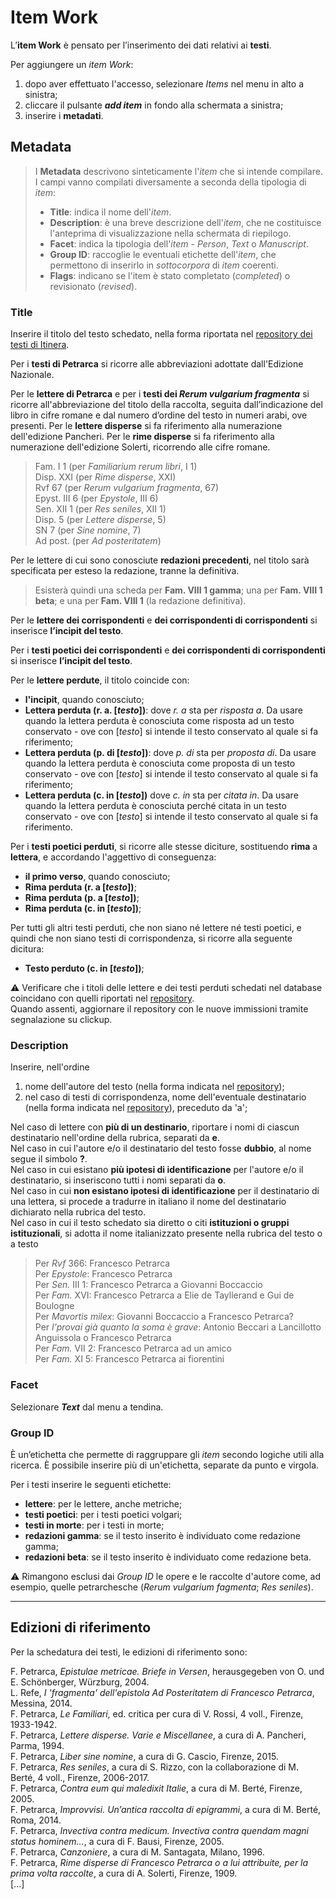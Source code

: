 # Item Work

L’__**item Work**__ è pensato per l’inserimento dei dati relativi ai **testi**. 

Per aggiungere un _item Work_:  
1. dopo aver effettuato l'accesso, selezionare _Items_ nel menu in alto a sinistra;  
2. cliccare il pulsante **_add item_** in fondo alla schermata a sinistra;  
3. inserire i **metadati**.  

## Metadata 

>   I **Metadata** descrivono sinteticamente l'_item_ che si intende compilare. I campi vanno compilati diversamente a seconda della tipologia di _item_:  
>   * **Title**: indica il nome dell'_item_.  
>   * **Description**: è una breve descrizione dell'_item_, che ne costituisce l'anteprima di visualizzazione nella schermata di riepilogo.  
>   * **Facet**: indica la tipologia dell'_item_ - _Person_, _Text_ o _Manuscript_.   
>   * **Group ID**: raccoglie le eventuali etichette dell'_item_, che permettono di inserirlo in _sottocorpora_ di _item_ coerenti.   
>   * **Flags**: indicano se l'item è stato completato (_completed_) o revisionato (_revised_). 

### Title
Inserire il titolo del testo schedato, nella forma riportata nel [repository dei testi di Itinera](repository.md).  

Per i **testi di Petrarca** si ricorre alle abbreviazioni adottate dall'Edizione Nazionale.  

Per le **lettere di Petrarca** e per i **testi dei _Rerum vulgarium fragmenta_** si ricorre all'abbreviazione del titolo della raccolta, seguita dall’indicazione del libro in cifre romane e dal numero d’ordine del testo in numeri arabi, ove presenti. Per le **lettere disperse** si fa riferimento alla numerazione dell'edizione Pancheri. Per le **rime disperse** si fa riferimento alla numerazione dell'edizione Solerti, ricorrendo alle cifre romane.  

> Fam. I 1 (per _Familiarium rerum libri_, I 1)   
> Disp. XXI (per _Rime disperse_, XXI)  
> Rvf 67 (per _Rerum vulgarium fragmenta_, 67)  
> Epyst. III 6 (per _Epystole_, III 6)   
> Sen. XII 1 (per _Res seniles_, XII 1)   
> Disp. 5 (per _Lettere disperse_, 5)  
> SN 7 (per _Sine nomine_, 7)  
> Ad post. (per _Ad posteritatem_)  

Per le lettere di cui sono conosciute **redazioni precedenti**, nel titolo sarà specificata per esteso la redazione, tranne la definitiva.

> Esisterà quindi una scheda per **Fam. VIII 1 gamma**; una per **Fam. VIII 1 beta**; e una per **Fam. VIII 1** (la redazione definitiva).  

Per le **lettere dei corrispondenti** e **dei corrispondenti di corrispondenti** si inserisce **l’incipit del testo**.  

Per i **testi poetici dei corrispondenti** e **dei corrispondenti di corrispondenti** si inserisce **l’incipit del testo**.  

Per le **lettere perdute**, il titolo coincide con: 
* **l'incipit**, quando conosciuto;
* **Lettera perduta (r. a. [_testo_])**: dove _r. a_ sta per _risposta a_. Da usare quando la lettera perduta è conosciuta come risposta ad un testo conservato - ove con [_testo_] si intende il testo conservato al quale si fa riferimento;
* **Lettera perduta (p. di  [_testo_])**: dove _p. di_ sta per _proposta di_. Da usare quando la lettera perduta è conosciuta come proposta di un testo conservato - ove con [_testo_] si intende il testo conservato al quale si fa riferimento;
* **Lettera perduta (c. in  [_testo_])** dove _c. in_ sta per _citata in_. Da usare quando la lettera perduta è conosciuta perché citata in un testo conservato  - ove con [_testo_] si intende il testo conservato al quale si fa riferimento.


Per i **testi poetici perduti**, si ricorre alle stesse diciture, sostituendo **rima** a **lettera**, e accordando l'aggettivo di conseguenza:

* **il primo verso**, quando conosciuto;
* **Rima perduta (r. a [_testo_])**;
* **Rima perduta (p. a [_testo_])**;
* **Rima perduta (c. in [_testo_])**;


Per tutti gli altri testi perduti, che non siano né lettere né testi poetici, e quindi che non siano testi di corrispondenza, si ricorre alla seguente dicitura:

* **Testo perduto (c. in [_testo_])**;


⚠️ Verificare che i titoli delle lettere e dei testi perduti schedati nel database coincidano con quelli riportati nel [repository](repository.md).   
Quando assenti, aggiornare il repository con le nuove immissioni tramite segnalazione su clickup.


### Description
 
Inserire, nell'ordine
1. nome dell'autore del testo (nella forma indicata nel [repository](repository.md));
2. nel caso di testi di corrispondenza, nome dell'eventuale destinatario (nella forma indicata nel [repository](repository.md)), preceduto da 'a';

Nel caso di lettere con **più di un destinario**, riportare i nomi di ciascun destinatario nell'ordine della rubrica, separati da **e**.  
Nel caso in cui l'autore e/o il destinatario del testo fosse **dubbio**, al nome segue il simbolo **?**.  
Nel caso in cui esistano **più ipotesi di identificazione** per l'autore e/o il destinatario, si inseriscono tutti i nomi separati da **o**.  
Nel caso in cui **non esistano ipotesi di identificazione** per il destinatario di una lettera, si procede a tradurre in italiano il nome del destinatario dichiarato nella rubrica del testo.  
Nel caso in cui il testo schedato sia diretto o citi **istituzioni o gruppi istituzionali**, si adotta il nome italianizzato presente nella rubrica del testo o a testo

> Per _Rvf_ 366: Francesco Petrarca  
> Per _Epystole_: Francesco Petrarca   
> Per _Sen._ III 1: Francesco Petrarca a Giovanni Boccaccio   
> Per _Fam._ XVI: Francesco Petrarca a Elie de Tayllerand e Gui de Boulogne  
> Per _Mavortis milex_: Giovanni Boccaccio a Francesco Petrarca?  
> Per _I’provai già quanto la soma è grave_: Antonio Beccari a Lancillotto Anguissola o Francesco Petrarca   
> Per _Fam._ VII 2: Francesco Petrarca ad un amico  
> Per _Fam._ XI 5: Francesco Petrarca ai fiorentini  


### Facet

Selezionare _**Text**_ dal menu a tendina.

### Group ID

È un’etichetta che permette di raggruppare gli _item_ secondo logiche utili alla ricerca. È possibile inserire più di un'etichetta, separate da punto e virgola.

Per i testi inserire le seguenti etichette:
* **lettere**: per le lettere, anche metriche;
* **testi poetici**: per i testi poetici volgari;
* **testi in morte**: per i testi in morte;
* **redazioni gamma**: se il testo inserito è individuato come redazione gamma;
* **redazioni beta**: se il testo inserito è individuato come redazione beta.  

⚠️ Rimangono esclusi dai _Group ID_ le opere e le raccolte d'autore come, ad esempio, quelle petrarchesche (_Rerum vulgarium fagmenta_; _Res seniles_).

  
***

## Edizioni di riferimento

Per la schedatura dei testi, le edizioni di riferimento sono:

F. Petrarca, _Epistulae metricae. Briefe in Versen_, herausgegeben von O. und E. Schönberger, Würzburg, 2004.  
L. Refe, _I 'fragmenta' dell'epistola Ad Posteritatem di Francesco Petrarca_, Messina, 2014.  
F. Petrarca, _Le Familiari_, ed. critica per cura di V. Rossi, 4 voll., Firenze, 1933-1942.  
F. Petrarca, _Lettere disperse. Varie e Miscellanee_, a cura di A. Pancheri, Parma, 1994.   
F. Petrarca, _Liber sine nomine_, a cura di G. Cascio, Firenze, 2015.  
F. Petrarca, _Res seniles_, a cura di S. Rizzo, con la collaborazione di M. Berté, 4 voll., Firenze, 2006-2017.   
F. Petrarca, _Contra eum qui maledixit Italie_, a cura di M. Berté, Firenze, 2005.  
F. Petrarca, _Improvvisi. Un’antica raccolta di epigrammi_, a cura di M. Berté, Roma, 2014.  
F. Petrarca, _Invectiva contra medicum. Invectiva contra quendam magni status hominem…_, a cura di F. Bausi, Firenze, 2005.      
F. Petrarca, _Canzoniere_, a cura di M. Santagata, Milano, 1996.  
F. Petrarca, _Rime disperse di Francesco Petrarca o a lui attribuite, per la prima volta raccolte_, a cura di A. Solerti, Firenze, 1909.   
[...]

